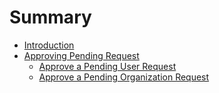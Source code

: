 # Summary

* [Introduction](README.md)
* [Approving Pending Request](Approving_Pending_Request.md)
   * [Approve a Pending User Request](ApprovingPendingRequest/approve_a_pending_user_request.md)
   * [Approve a Pending Organization Request](ApprovingPendingRequest/approve_a_pending_organization_request.md)

